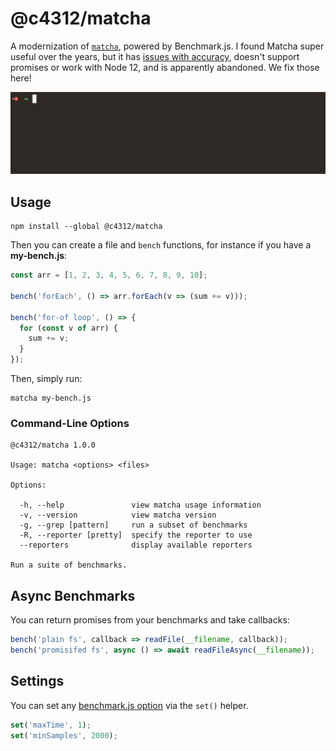 # @c4312/matcha

A modernization of [`matcha`](https://github.com/logicalparadox/matcha), powered by Benchmark.js. I found Matcha super useful over the years, but it has [issues with accuracy](https://github.com/logicalparadox/matcha/issues/22), doesn't support promises or work with Node 12, and is apparently abandoned. We fix those here!

![Demonstration video of the matcha command line](./demo.gif)

## Usage

```
npm install --global @c4312/matcha
```

Then you can create a file and `bench` functions, for instance if you have a **my-bench.js**:

```js
const arr = [1, 2, 3, 4, 5, 6, 7, 8, 9, 10];

bench('forEach', () => arr.forEach(v => (sum += v)));

bench('for-of loop', () => {
  for (const v of arr) {
    sum += v;
  }
});
```

Then, simply run:

```
matcha my-bench.js
```

### Command-Line Options

```
@c4312/matcha 1.0.0

Usage: matcha <options> <files>

Options:

  -h, --help               view matcha usage information
  -v, --version            view matcha version
  -g, --grep [pattern]     run a subset of benchmarks
  -R, --reporter [pretty]  specify the reporter to use
  --reporters              display available reporters

Run a suite of benchmarks.
```

## Async Benchmarks

You can return promises from your benchmarks and take callbacks:

```js
bench('plain fs', callback => readFile(__filename, callback));
bench('promisifed fs', async () => await readFileAsync(__filename));
```

## Settings

You can set any [benchmark.js option](https://benchmarkjs.com/docs#options) via the `set()` helper.

```js
set('maxTime', 1);
set('minSamples', 2000);
```
